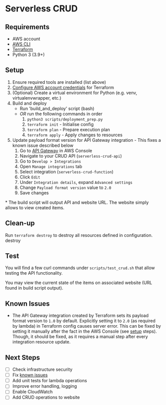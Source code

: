 # Serverless CRUD

## Requirements

* AWS account
* [AWS CLI](https://aws.amazon.com/cli/)
* [Terraform](https://developer.hashicorp.com/terraform/install)
* Python 3 (3.9+)

## Setup

1. Ensure required tools are installed (list above)
2. [Configure AWS account credentials](https://registry.terraform.io/providers/hashicorp/aws/latest/docs#authentication-and-configuration) for Terraform
3. (Optional) Create a virtual environment for Python (e.g. venv, virtualenvwrapper, etc.)
4. Build and deploy
   * Run 'build_and_deploy' script (bash)
   * *OR* run the following commands in order
      1. `python3 scripts/deployment_prep.py`
      2. `terraform init` - Initialise config
      3. `terraform plan` - Prepare execution plan
      4. `terraform apply` - Apply changes to resources
5. Update payload format version for API Gateway integration - This fixes a known issue
described below
   1. Go to [API Gateway](console.aws.amazon.com/apigateway) in AWS Console
   2. Navigate to your CRUD API (`serverless-crud-api`)
   3. Go to `Develop > Integrations`
   4. Open `Manage integrations` tab
   5. Select integration (`serverless-crud-function`)
   6. Click `Edit`
   7. Under `Integration details`, expand `Advanced settings`
   8. Change `Payload format version` value to `2.0`
   9. Save changes
  
\* The build script will output API and website URL. The website simply allows to view created
items.

## Clean-up

Run `terraform destroy` to destroy all resources defined in configuration.
destroy

## Test

You will find a few curl commands under `scripts/test_crud.sh` that allow testing the API functionality.

You may view the current state of the items on associated website (URL found in build script
output).

## Known Issues

* The API Gateway integration created by Terraform sets its payload format version to `1.0` by
default. Explicitly setting it to `2.0` (as required by lambda) in Terraform config causes
server error. This can be fixed by setting it manually after the fact in the AWS Console (see
[setup](#setup) steps). Though, it should be fixed, as it requires a manual step after every
integration resource update.

## Next Steps

- [ ] Check infrastructure security
- [ ] Fix [known issues](#known-issues)
- [ ] Add unit tests for lambda operations
- [ ] Improve error handling, logging
- [ ] Enable CloudWatch
- [ ] Add CRUD operations to website
